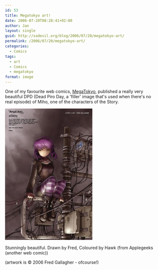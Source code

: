 ```yaml
---
id: 53
title: Megatokyo art!
date: 2006-07-20T08:28:41+02:00
author: Jan
layout: single
guid: http://sadevil.org/blog/2006/07/20/megatokyo-art/
permalink: /2006/07/20/megatokyo-art/
categories:
  - Comics
tags:
  - art
  - Comics
  - megatokyo
format: image
---
```

One of my favourite web comics, [MegaTokyo](http://www.megatokyo.com/), published a really very beautiful DPD (Dead Piro Day, a 'filler' image that's used when there's no real episode) of Miho, one of the characters of the Story.

[![DPD][dpd]][link]

Stunningly beautiful. Drawn by Fred, Coloured by Hawk (from Applegeeks (another web comic))

(artwork is &copy; 2006 Fred Gallagher - ofcourse!)

[dpd]: /assets/images/2005/11/0884_G-sm.jpg
[link]: http://www.megatokyo.com/index.php?strip_id=884